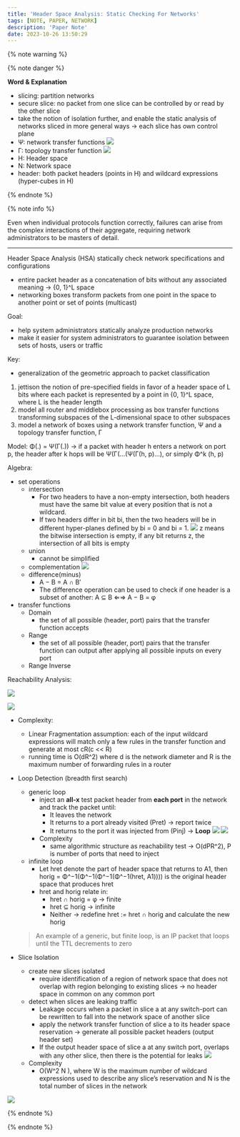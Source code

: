 ```yaml
---
title: 'Header Space Analysis: Static Checking For Networks'
tags: [NOTE, PAPER, NETWORK]
description: 'Paper Note'
date: 2023-10-26 13:50:29
---
```


{% note warning %}

{% note danger %}

**Word & Explanation**

* slicing: partition networks
* secure slice: no packet from one slice can be controlled by or read by the other slice
* take the notion of isolation further, and enable the static analysis of networks sliced in more general ways -> each slice has own control plane
* Ψ: network transfer functions
![](https://i.imgur.com/MYuEuho.png)
* Γ: topology transfer function
![](https://i.imgur.com/R7XwhiP.png)
* H: Header space
* N: Network space
* header: both packet headers (points in H) and wildcard expressions (hyper-cubes in H)

{% endnote %}

{% note info %}

Even when individual protocols function correctly, failures can arise from the complex interactions of their aggregate, requiring network administrators to be masters of detail.

---

Header Space Analysis (HSA) statically check network specifications and configurations

* entire packet header as a concatenation of bits without any associated meaning -> {0, 1}^L space
* networking boxes transform packets from one point in the space to another point or set of points (multicast)

Goal:
* help system administrators statically analyze production networks
* make it easier for system administrators to guarantee isolation between sets of hosts, users or traffic

Key:
* generalization of the geometric approach to packet classification

1. jettison the notion of pre-specified fields in favor of a header space of L bits where each packet is represented by a point in {0, 1}^L space, where L is the header length
2. model all router and middlebox processing as box transfer functions transforming subspaces of the L-dimensional space to other subspaces
3. model a network of boxes using a network transfer function, Ψ and a topology transfer function, Γ

Model:
Φ(.) = Ψ(Γ(.)) -> if a packet with header h enters a network on port p, the header after k hops will be Ψ(Γ(...(Ψ(Γ(h, p)...), or simply Φ^k (h, p)

Algebra:
* set operations
  * intersection
    * For two headers to have a non-empty intersection, both headers must have the same bit value at every position that is not a wildcard.
    * If two headers differ in bit bi, then the two headers will be in different hyper-planes defined by bi = 0 and bi = 1.
    ![](https://i.imgur.com/Qr9ilqK.png)
    z means the bitwise intersection is empty, if any bit returns z, the intersection of all bits is empty
  * union
    * cannot be simplified
  * complementation
    ![](https://i.imgur.com/ojn2Mi1.png)
  * difference(minus)
    * A − B = A ∩ B′
    * The difference operation can be used to check if one header is a subset of another: A ⊆ B ⇐⇒ A − B = φ
* transfer functions
  * Domain
    * the set of all possible (header, port) pairs that the transfer function accepts
  * Range
    * the set of all possible (header, port) pairs that the transfer function can output after applying all possible inputs on every port
  * Range Inverse

Reachability Analysis:

![](https://i.imgur.com/0yc3QrQ.png)

![](https://i.imgur.com/7MNeWde.png)

* Complexity:
  * Linear Fragmentation assumption: each of the input wildcard expressions will match only a few rules in the transfer function and generate at most cR(c << R)
  * running time is O(dR^2) where d is the network diameter and R is the maximum number of forwarding rules in a router

* Loop Detection (breadth first search)
  * generic loop
    * inject an **all-x** test packet header from **each port** in the network and track the packet until:
      * It leaves the network
      * It returns to a port already visited (Pret) -> report twice
      * It returns to the port it was injected from (Pinj) -> **Loop**
      ![](https://i.imgur.com/KyZyVXM.png)
      ![](https://i.imgur.com/B6DFFI7.png)
    * Complexity
      * same algorithmic structure as reachability test -> O(dPR^2), P is number of ports that need to inject
  * infinite loop
    * Let hret denote the part of header space that returns to A1, then horig = Φ^−1(Φ^−1(Φ^−1(Φ^−1(hret, A1)))) is the original header space that produces hret
    * hret and horig relate in:
      * hret ∩ horig = φ -> finite
      * hret ⊆ horig -> infinite
      * Neither -> redefine hret := hret ∩ horig and calculate the new horig
  > An example of a generic, but finite loop, is an IP packet that loops until the TTL decrements to zero

* Slice Isolation
  * create new slices isolated
    * require identification of a region of network space that does not overlap with region belonging to existing slices -> no header space in common on any common port
  * detect when slices are leaking traffic
    * Leakage occurs when a packet in slice a at any switch-port can be rewritten to fall into the network space of another slice
    * apply the network transfer function of slice a to its header space reservation -> generate all possible packet headers (output header set)
    * If the output header space of slice a at any switch port, overlaps with any other slice, then there is the potential for leaks
    ![](https://i.imgur.com/LU658ls.png)
  * Complexity
    * O(W^2 N ), where W is the maximum number of wildcard expressions used to describe any slice’s reservation and N is the total number of slices in the network

![](https://i.imgur.com/CE9sbqy.png)

{% endnote %}

{% endnote %}
